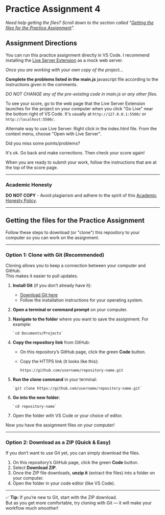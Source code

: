 # Practice Assignment 4

_Need help getting the files? Scroll down to the section called "[Getting the files for the Practice Assignment](#getting-the-files-for-the-practice-assignment)"._

## Assignment Directions

You can run this practice assignment directly in VS Code. I recommend installing the [Live Server Extension](https://marketplace.visualstudio.com/items?itemName=ritwickdey.LiveServer) as a mock web server.

_Once you are working with your own copy of the project..._

**Complete the problems listed in the main.js** javascript file
according to the instructions given in the comments.

_DO NOT CHANGE any of the pre-existing code in main.js or any other files._

To see your score, go to the web page that the Live Server Extension launches for the project on your computer when you click "Go Live" near the bottom right of VS Code. It's usually at `http://127.0.0.1:5500/` or `http://localhost:5500/`. 

Alternate way to use Live Server: Right click in the index.html file. From the context menu, choose "Open with Live Server".

Did you miss some points/problems?

It's ok. Go back and make corrections. Then check your score again!

When you are ready to submit your work, follow the instructions that are at the top of the score page.

---

### Academic Honesty

**DO NOT COPY** - Avoid plagiarism and adhere to the spirit of this [Academic Honesty Policy](https://www.freecodecamp.org/news/academic-honesty-policy/).

---

## Getting the files for the Practice Assignment

Follow these steps to download (or "clone") this repository to your computer so you can work on the assignment.

---

### Option 1: Clone with Git (Recommended)

Cloning allows you to keep a connection between your computer and GitHub.  
This makes it easier to pull updates.

1. **Install Git** (if you don’t already have it):  
   - [Download Git here](https://git-scm.com/downloads)  
   - Follow the installation instructions for your operating system.

2. **Open a terminal or command prompt** on your computer.

3. **Navigate to the folder** where you want to save the assignment. For example:  
   
       `cd Documents/Projects`

4. **Copy the repository link** from GitHub:  
   - On this repository’s GitHub page, click the green **Code** button.  
   - Copy the HTTPS link (it looks like this):  
     
       `https://github.com/username/repository-name.git`

5. **Run the clone command** in your terminal:  
   
       `git clone https://github.com/username/repository-name.git`

6. **Go into the new folder**:  
   
       `cd repository-name`

7. Open the folder with VS Code or your choice of editor.

Now you have the assignment files on your computer!

---

### Option 2: Download as a ZIP (Quick & Easy)

If you don’t want to use Git yet, you can simply download the files.

1. On this repository’s GitHub page, click the green **Code** button.  
2. Select **Download ZIP**.  
3. Once the ZIP file downloads, **unzip it** (extract the files) into a folder on your computer.  
4. Open the folder in your code editor (like VS Code).

---

✅ **Tip:** If you’re new to Git, start with the ZIP download.  
But as you get more comfortable, try cloning with Git — it will make your workflow much smoother!

